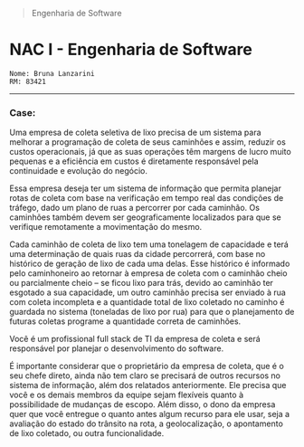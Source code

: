 > Engenharia de Software
>
# NAC I - Engenharia de Software

```
Nome: Bruna Lanzarini
RM: 83421 
```
-------------------

### Case: 
<p> Uma empresa de coleta seletiva de lixo precisa de um sistema para melhorar a programação de coleta de seus caminhões e assim, reduzir os custos operacionais, já que as suas operações têm margens de lucro muito pequenas e a eficiência em custos é diretamente responsável pela continuidade e evolução do negócio. </p>   
<p> Essa empresa deseja ter um sistema de informação que permita planejar rotas de coleta com base na verificação em tempo real das condições de tráfego, dado um plano de ruas a percorrer por cada caminhão. Os caminhões também devem ser geograficamente localizados para que se verifique remotamente a movimentação do mesmo. </p>   
<p> Cada caminhão de coleta de lixo tem uma tonelagem de capacidade e terá uma determinação de quais ruas da cidade percorrerá, com base no histórico de geração de lixo de cada uma delas. Esse histórico é informado pelo caminhoneiro ao retornar à empresa de coleta com o caminhão cheio ou parcialmente cheio – se ficou lixo para trás, devido ao caminhão ter esgotado a sua capacidade, um outro caminhão precisa ser enviado à rua com coleta incompleta e a quantidade total de lixo coletado no caminho é guardada no sistema (toneladas de lixo por rua) para que o planejamento de futuras coletas programe a quantidade correta de caminhões. </p>   
<p> Você é um profissional full stack de TI da empresa de coleta e será responsável por planejar o desenvolvimento do software. </p>    
<p> É importante considerar que o proprietário da empresa de coleta, que é o seu chefe direto, ainda não tem claro se precisará de outros recursos no sistema de informação, além dos relatados anteriormente. Ele precisa que você e os demais membros da equipe sejam flexíveis quanto à possibilidade de mudanças de escopo. Além disso, o dono da empresa quer que você entregue o quanto antes algum recurso para ele usar, seja a avaliação do estado do trânsito na rota, a geolocalização, o apontamento de lixo coletado, ou outra funcionalidade. </p>


